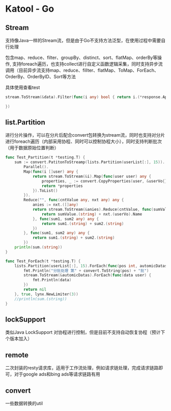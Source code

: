 # Katool - Go

## Stream

支持像Java一样的Stream流，但是由于Go不支持方法泛型，在使用过程中需要自行处理

包含map、reduce、filter、groupBy、distinct、sort、flatMap、orderBy等操作, 支持foreach遍历，也支持collect进行自定义函数逻辑采集，同时支持异步流调用（目前异步流支持map、reduce、fillter、flatMap、ToMap、ForEach、OrderBy、OrderByID、Sort等方法

具体使用查看test

```go
stream.ToStream(&data).Filter(func(i any) bool { return i.(*response.AppleCrashReport).Date == "2024-11-04";}).ToList()
	
})
```



## list.Partition
进行分片操作，可以在分片后配合convert包转换为stream流，同时也支持对分片进行foreach遍历（内部采用协程、同时可以控制协程大小），同时支持判断批次（用于数据原始位置判断）

```go
func Test_Partition(t *testing.T) {
	sum := convert.PatitonToStreamp(lists.Partition(userList[:], 15)).
		Parallel().
		Map(func(i []user) any {
			return stream.ToStream(&i).Map(func(user user) any {
				properties, _ := convert.CopyProperties(user, &userVo{})
				return *properties
			}).ToList()
		}).
		Reduce("", func(cntValue any, nxt any) any {
			anies := nxt.([]any)
			return stream.ToStream(&anies).Reduce(cntValue, func(sumValue any, nxt any) any {
				return sumValue.(string) + nxt.(userVo).Name
			}, func(sum1, sum2 any) any {
				return sum1.(string) + sum2.(string)
			})
		}, func(sum1, sum2 any) any {
			return sum1.(string) + sum2.(string)
		})
	println(sum.(string))
}

func Test_ForEach(t *testing.T) {
	lists.Partition(userList[:], 15).ForEach(func(pos int, automicDatas []user) error {
		fmt.Println("分批处理 第" + convert.ToString(pos) + "批")
		stream.ToStream(&automicDatas).ForEach(func(data user) {
			fmt.Println(data)
		})
		return nil
	}, true, lynx.NewLimiter(3))
	//println(sum.(string))
}
```



## lockSupport
类似Java LockSupport 对协程进行控制，但是目前不支持自动恢复协程（预计下个版本加入）

## remote

二次封装的resty请求库，适用于工作流处理，例如请求链处理，完成请求链路即可，对于google ads和bing ads等请求链路有用

## convert
一些数据转换的util

